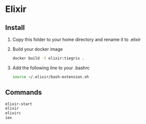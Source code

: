 # Elixir

## Install

1. Copy this folder to your home directory and rename it to .elixir

1. Build your docker image

    ```bash
    docker build -t elixir:tiegris .
    ```

1. Add the following line to your .bashrc

    ```bash
    source ~/.elixir/bash-extension.sh
    ```

## Commands

```bash
elixir-start
elixir
elixirc
iex
```
